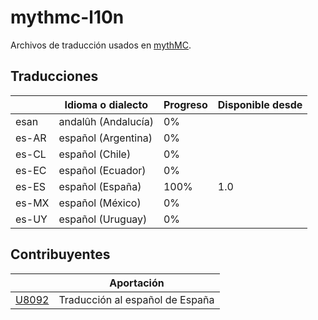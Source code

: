 # mythmc-l10n
Archivos de traducción usados en [mythMC](https://discord.mythmc.ovh).

## Traducciones

|           | Idioma o dialecto    | Progreso | Disponible desde |
|-----------|----------------------|----------|------------------|
| esan      | andalûh (Andalucía)  | 0%       |                  |
| es-AR     | español (Argentina)  | 0%       |                  |
| es-CL     | español (Chile)      | 0%       |                  |
| es-EC     | español (Ecuador)    | 0%       |                  |
| es-ES     | español (España)     | 100%     | 1.0              |
| es-MX     | español (México)     | 0%       |                  |
| es-UY     | español (Uruguay)    | 0%       |                  |

## Contribuyentes

|                                       | Aportación                      |
|---------------------------------------|---------------------------------|
| [U8092](https://github.com/U8092)     | Traducción al español de España |
